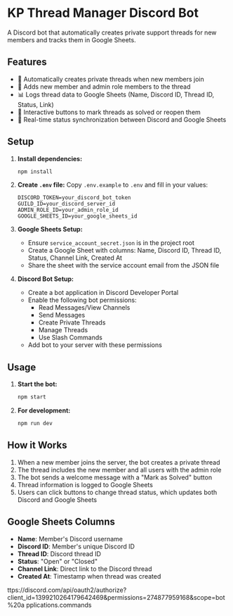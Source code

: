 # KP Thread Manager Discord Bot

A Discord bot that automatically creates private support threads for new members and tracks them in Google Sheets.

## Features

- 🔗 Automatically creates private threads when new members join
- 👥 Adds new member and admin role members to the thread
- 📊 Logs thread data to Google Sheets (Name, Discord ID, Thread ID, Status, Link)
- 🔘 Interactive buttons to mark threads as solved or reopen them
- 🔄 Real-time status synchronization between Discord and Google Sheets

## Setup

1. **Install dependencies:**
   ```bash
   npm install
   ```

2. **Create `.env` file:**
   Copy `.env.example` to `.env` and fill in your values:
   ```
   DISCORD_TOKEN=your_discord_bot_token
   GUILD_ID=your_discord_server_id
   ADMIN_ROLE_ID=your_admin_role_id
   GOOGLE_SHEETS_ID=your_google_sheets_id
   ```

3. **Google Sheets Setup:**
   - Ensure `service_account_secret.json` is in the project root
   - Create a Google Sheet with columns: Name, Discord ID, Thread ID, Status, Channel Link, Created At
   - Share the sheet with the service account email from the JSON file

4. **Discord Bot Setup:**
   - Create a bot application in Discord Developer Portal
   - Enable the following bot permissions:
     - Read Messages/View Channels
     - Send Messages
     - Create Private Threads
     - Manage Threads
     - Use Slash Commands
   - Add bot to your server with these permissions

## Usage

1. **Start the bot:**
   ```bash
   npm start
   ```

2. **For development:**
   ```bash
   npm run dev
   ```

## How it Works

1. When a new member joins the server, the bot creates a private thread
2. The thread includes the new member and all users with the admin role
3. The bot sends a welcome message with a "Mark as Solved" button
4. Thread information is logged to Google Sheets
5. Users can click buttons to change thread status, which updates both Discord and Google Sheets

## Google Sheets Columns

- **Name**: Member's Discord username
- **Discord ID**: Member's unique Discord ID
- **Thread ID**: Discord thread ID
- **Status**: "Open" or "Closed"
- **Channel Link**: Direct link to the Discord thread
- **Created At**: Timestamp when thread was created

ttps://discord.com/api/oauth2/authorize?client_id=1399210264179642469&permissions=274877959168&scope=bot%20a
  pplications.commands